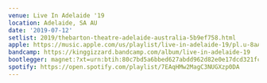 ```yaml
---
venue: Live In Adelaide '19
location: Adelaide, SA AU
date: '2019-07-12'
setlist: 2019/thebarton-theatre-adelaide-australia-5b9ef758.html
apple: https://music.apple.com/us/playlist/live-in-adelaide-19/pl.u-8aAVXLjfWJlP9D
bandcamp: https://kinggizzard.bandcamp.com/album/live-in-adelaide-19
bootlegger: magnet:?xt=urn:btih:80c7bd5a6bbed627abdd962d82e0e17dcd321fc5&dn=King%20Gizzard%20%26%20The%20Lizard%20Wizard%20-%20Live%20In%20Adelaide%20%2719&tr=udp%3A%2F%2Ftracker.opentrackr.org%3A1337%2Fannounce&tr=udp%3A%2F%2F9.rarbg.to%3A2710%2Fannounce&tr=udp%3A%2F%2F9.rarbg.me%3A2710%2Fannounce
spotify: https://open.spotify.com/playlist/7EAqHMw2MagC3NUGXzp0DA
---
```

